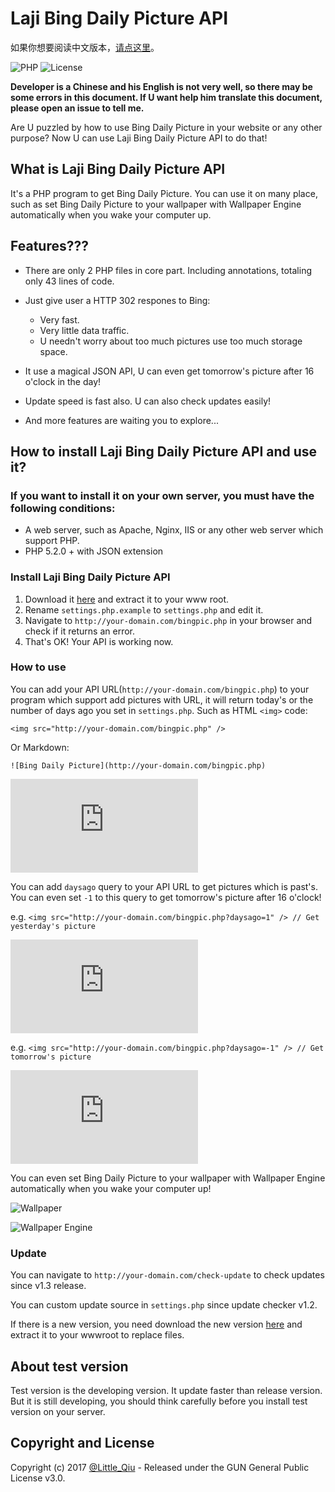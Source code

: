 # Laji Bing Daily Picture API

如果你想要阅读中文版本，[请点这里](https://github.com/Minecraft-LittleQiu/laji-bing-pic-api/blob/master/README.md)。

![PHP](https://img.shields.io/badge/PHP-5.2.0+-blue.svg) ![License](https://img.shields.io/badge/License-GPL--3.0-brightgreen.svg) 

**Developer is a Chinese and his English is not very well, so there may be some errors in this document. If U want help him translate this document, please open an issue to tell me.**

Are U puzzled by how to use Bing Daily Picture in your website or any other purpose?  Now U can use Laji Bing Daily Picture API to do that!

## What is Laji Bing Daily Picture API

It's a PHP program to get Bing Daily Picture. You can use it on many place, such as set Bing Daily Picture to your wallpaper with Wallpaper Engine automatically when you wake your computer up.

## Features???

- There are only 2 PHP files in core part. Including annotations, totaling only 43 lines of code.

- Just give user a HTTP 302 respones to Bing:
  - Very fast.
  - Very little data traffic.
  - U needn't worry about too much pictures use too much storage space.
- It use a magical JSON API, U can even get tomorrow's picture after 16 o'clock in the day!
- Update speed is fast also. U can also check updates easily!
- And more features are waiting you to explore...

## How to install Laji Bing Daily Picture API and use it?

### If you want to install it on your own server, you must have the following conditions:

- A web server, such as Apache, Nginx, IIS or any other web server which support PHP.
- PHP 5.2.0 + with JSON extension

### Install Laji Bing Daily Picture API

1. Download it [here](https://github.com/Minecraft-LittleQiu/laji-bing-pic-api/releases) and extract it to your www root.
2. Rename ``settings.php.example`` to ``settings.php`` and edit it.
3. Navigate to ``http://your-domain.com/bingpic.php`` in your browser and check if it returns an error.
4. That's OK! Your API is working now.

### How to use

You can add your API URL(``http://your-domain.com/bingpic.php``) to your program which support add pictures with URL, it will return today's or the number of days ago you set in ``settings.php``. Such as HTML ``<img>`` code:

``<img src="http://your-domain.com/bingpic.php" />``

Or Markdown:

``![Bing Daily Picture](http://your-domain.com/bingpic.php)``

![Bing Daily Pictute](https://www.littleqiu.net/bingpic/bingpic.php)

You can add ``daysago`` query to your API URL to get pictures which is past's. You can even set ``-1`` to this query to get tomorrow's picture after 16 o'clock!

e.g. ``<img src="http://your-domain.com/bingpic.php?daysago=1" /> // Get yesterday's picture``

![Yesterday Picture](https://www.littleqiu.net/bingpic/bingpic.php?daysago=1)

e.g. ``<img src="http://your-domain.com/bingpic.php?daysago=-1" /> // Get tomorrow's picture``

![Tomorrow Picture](https://www.littleqiu.net/bingpic/bingpic.php?daysago=-1)

You can even set Bing Daily Picture to your wallpaper with Wallpaper Engine automatically when you wake your computer up!

![Wallpaper](https://www.littleqiu.net/wp-content/uploads/2017/06/图像-2.png)

![Wallpaper Engine](https://www.littleqiu.net/wp-content/uploads/2017/06/图像-3.png)

### Update

You can navigate to ``http://your-domain.com/check-update`` to check updates since v1.3 release.

You can custom update source in ``settings.php`` since update checker v1.2.

If there is a new version, you need download the new version [here](https://github.com/Minecraft-LittleQiu/laji-bing-pic-api/releases) and extract it to your wwwroot to replace files.

## About test version

Test version is the developing version. It update faster than release version. But it is still developing, you should think carefully before you install test version on your server.

## Copyright and License

Copyright (c) 2017 [@Little_Qiu](https://www.littleqiu.net) - Released under the GUN General Public License v3.0.
